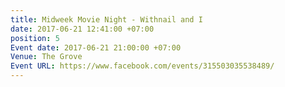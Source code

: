 ```yaml
---
title: Midweek Movie Night - Withnail and I
date: 2017-06-21 12:41:00 +07:00
position: 5
Event date: 2017-06-21 21:00:00 +07:00
Venue: The Grove
Event URL: https://www.facebook.com/events/315503035538489/
---
```


